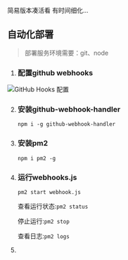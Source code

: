 简易版本凑活看 有时间细化...

## 自动化部署

> 部署服务环境需要：git、node

1. ### 配置github webhooks

![GitHub Hooks 配置](https://images.jsonpop.cn/blog%2Fblog-autodeploy-github-webhooks-config.png)

2. ### 安装github-webhook-handler

   `npm i -g github-webhook-handler`

3. ### 安装pm2

   `npm i pm2 -g`

3. ### 运行webhooks.js

   `pm2 start webhook.js`

   查看运行状态:`pm2 status`

   停止运行:`pm2 stop`

   查看日志:`pm2 logs`

4. 